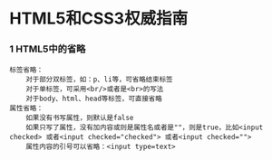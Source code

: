 # HTML5和CSS3权威指南

### 1 HTML5中的省略

```
标签省略：
	对于部分双标签，如：p、li等，可省略结束标签
	对于单标签，可采用<br/>或者是<br>的写法
	对于body、html、head等标签，可直接省略
属性省略：
	如果没有书写属性，则默认是false
	如果只写了属性，没有加内容或则是属性名或者是""，则是true，比如<input checked> 或者<input checked="checked"> 或者<input checked="">
	属性内容的引号可以省略：<input type=text>
```


